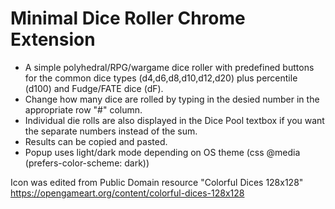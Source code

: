 # Minimal Dice Roller Chrome Extension

* A simple polyhedral/RPG/wargame dice roller with predefined buttons for the common dice types (d4,d6,d8,d10,d12,d20) plus percentile (d100) and Fudge/FATE dice (dF). 
* Change how many dice are rolled by typing in the desied number in the appropriate row "#" column. 
* Individual die rolls are also displayed in the Dice Pool textbox if you want the separate numbers instead of the sum. 
* Results can be copied and pasted.
* Popup uses light/dark mode depending on OS theme (css @media (prefers-color-scheme: dark)) 

Icon was edited from Public Domain resource "Colorful Dices 128x128"
https://opengameart.org/content/colorful-dices-128x128